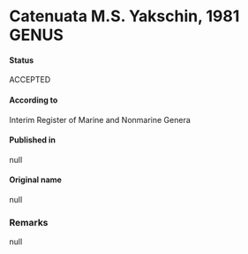 Catenuata M.S. Yakschin, 1981 GENUS
=======

#### Status
ACCEPTED

#### According to
Interim Register of Marine and Nonmarine Genera

#### Published in
null

#### Original name
null

### Remarks
null